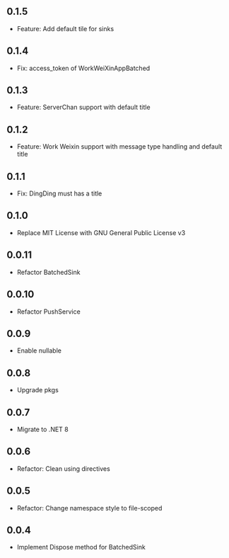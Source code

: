 ## 0.1.5
- Feature: Add default tile for sinks
## 0.1.4
- Fix: access_token of WorkWeiXinAppBatched
## 0.1.3
- Feature: ServerChan support with default title
## 0.1.2
- Feature: Work Weixin support with message type handling and default title
## 0.1.1
- Fix: DingDing must has a title
## 0.1.0
- Replace MIT License with GNU General Public License v3
## 0.0.11
- Refactor BatchedSink
## 0.0.10
- Refactor PushService
## 0.0.9
- Enable nullable
## 0.0.8
- Upgrade pkgs
## 0.0.7
- Migrate to .NET 8
## 0.0.6
- Refactor: Clean using directives
## 0.0.5
- Refactor: Change namespace style to file-scoped
## 0.0.4
- Implement Dispose method for BatchedSink
